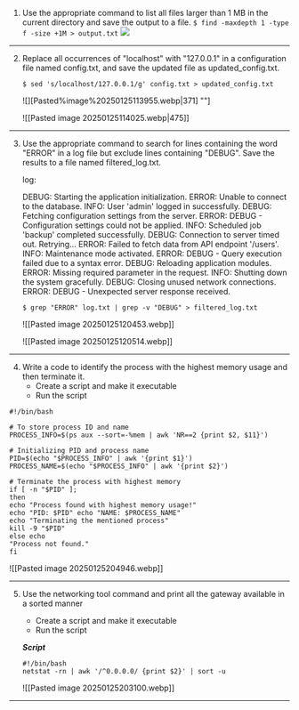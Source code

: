 1) Use the appropriate command to list all files larger than 1 MB in the current directory and save the output to a file.
	`$ find -maxdepth 1 -type f -size +1M > output.txt`
![](../images/Pasted%20image%20250125113443.png)


---

2) Replace all occurrences of "localhost" with "127.0.0.1" in a configuration file named config.txt, and save the updated file as updated_config.txt.

	`$ sed 's/localhost/127.0.0.1/g' config.txt > updated_config.txt`

	![][Pasted%image%20250125113955.webp|371] ""]

	![[Pasted image 20250125114025.webp|475]]

	

---

3) Use the appropriate command to search for lines containing the word "ERROR" in a log file but exclude lines containing "DEBUG". Save the results to a file named
	filtered_log.txt.

	log:
	
	DEBUG: Starting the application initialization.
	ERROR: Unable to connect to the database.
	INFO: User 'admin' logged in successfully.
	DEBUG: Fetching configuration settings from the server.
	ERROR: DEBUG - Configuration settings could not be applied.
	INFO: Scheduled job 'backup' completed successfully.
	DEBUG: Connection to server timed out. Retrying...
	ERROR: Failed to fetch data from API endpoint '/users'.
	INFO: Maintenance mode activated.
	ERROR: DEBUG - Query execution failed due to a syntax error.
	DEBUG: Reloading application modules.
	ERROR: Missing required parameter in the request.
	INFO: Shutting down the system gracefully.
	DEBUG: Closing unused network connections.
	ERROR: DEBUG - Unexpected server response received.

	`$ grep "ERROR" log.txt | grep -v "DEBUG" > filtered_log.txt`

	![[Pasted image 20250125120453.webp]]

	![[Pasted image 20250125120514.webp]]


---

4) Write a code to identify the process with the highest memory usage and then terminate it.
	- Create a script and make it executable
	- Run the script

```
#!/bin/bash 

# To store process ID and name 
PROCESS_INFO=$(ps aux --sort=-%mem | awk 'NR==2 {print $2, $11}') 

# Initializing PID and process name 
PID=$(echo "$PROCESS_INFO" | awk '{print $1}') 
PROCESS_NAME=$(echo "$PROCESS_INFO" | awk '{print $2}') 

# Terminate the process with highest memory 
if [ -n "$PID" ]; 
then 
echo "Process found with highest memory usage!" 
echo "PID: $PID" echo "NAME: $PROCESS_NAME" 
echo "Terminating the mentioned process" 
kill -9 "$PID" 
else echo 
"Process not found." 
fi
```

![[Pasted image 20250125204946.webp]]


---

5) Use the networking tool command and print all the gateway available in a sorted manner

	- Create a script and make it executable
	- Run the script
	
	***Script***
	```
	#!/bin/bash
	netstat -rn | awk '/^0.0.0.0/ {print $2}' | sort -u
	```

	![[Pasted image 20250125203100.webp]]

***

